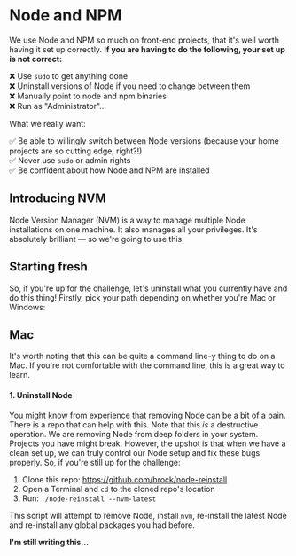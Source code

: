 # Node and NPM

We use Node and NPM so much on front-end projects, that it's well worth having it set up correctly. **If you are having to do the following, your set up is not correct:**

❌ Use `sudo` to get anything done  
❌ Uninstall versions of Node if you need to change between them  
❌ Manually point to node and npm binaries  
❌ Run as "Administrator"...  

What we really want:

✅ Be able to willingly switch between Node versions (because your home projects are so cutting edge, right?!)  
✅ Never use `sudo` or admin rights  
✅ Be confident about how Node and NPM are installed  

## Introducing NVM

Node Version Manager (NVM) is a way to manage multiple Node installations on one machine. It also manages all your privileges. It's absolutely brilliant — so we're going to use this.

## Starting fresh

So, if you're up for the challenge, let's uninstall what you currently have and do this thing!  Firstly, pick your path depending on whether you're Mac or Windows:

## Mac
It's worth noting that this can be quite a command line-y thing to do on a Mac. If you're not comfortable with the command line, this is a great way to learn.

#### 1. Uninstall Node

You might know from experience that removing Node can be a bit of a pain. There is a repo that can help with this. Note that this _is_ a destructive operation. We are removing Node from deep folders in your system. Projects you have might break. However, the upshot is that when we have a clean set up, we can truly control our Node setup and fix these bugs properly. So, if you're still up for the challenge:

1. Clone this repo: https://github.com/brock/node-reinstall
2. Open a Terminal and `cd` to the cloned repo's location
3. Run: `./node-reinstall --nvm-latest`

This script will attempt to remove Node, install `nvm`, re-install the latest Node and re-install any global packages you had before.

**I'm still writing this...**
